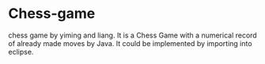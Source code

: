 # Chess-game
chess game by yiming and liang.
It is a Chess Game with a numerical record of already made moves by Java.
It could be implemented by importing into eclipse.
